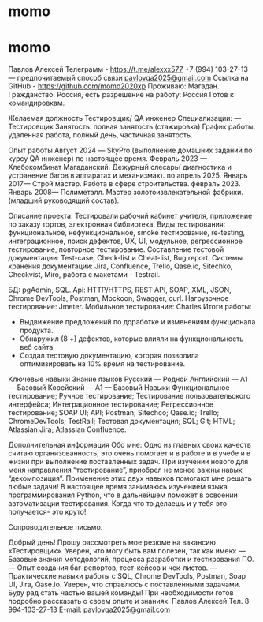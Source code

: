 # momo
# momo




Павлов Алексей
Телеграмм - https://t.me/alexxx577
+7 (994) 103-27-13 — предпочитаемый способ связи
pavlovqa2025@gmail.com
Ссылка на GitHub - https://github.com/momo2020xp
Проживаю: Магадан.
Гражданство: Россия, есть разрешение на работу: Россия
Готов к командировкам.


Желаемая должность 
Тестировщик/ QA инженер
Специализации:
— Тестировщик
Занятость: полная занятость (стажировка)
График работы: удаленная работа, полный день, частичная занятость.

Опыт работы 
Август 2024 —
SkyPro (выполнение домашних заданий по курсу QA инженер)
 по настоящее время.
Февраль 2023 —
Хлебокомбинат Магаданский. Дежурный слесарь( диагностика и устранение багов в аппаратах и механизмах).
по апрель 2025.
Январь 2017—
Строй мастер. Работа в сфере строительства.
февраль 2023.
Январь 2008—
Полиметалл. Мастер золотоизвлекательной фабрики.(младший руководящий состав).


Описание проекта: Тестировали рабочий кабинет учителя, приложение по заказу тортов, электронная библиотека.
Виды тестирования: функциональное, нефункциональное, smoke
тестирование, re-testing, интеграционное, поиск дефектов, UX, UI, модульное,
регрессионное тестирование, повторное тестирование.
Составление тестовой документации: Test-case, Check-list и Cheat-list, Bug
report.
Системы хранения документации: Jira, Confluence, Trello, Qase.io, Sitechko,
Checkvist, Miro, работа с макетами - Testrail.

БД: pgAdmin, SQL.
Api: HTTP/HTTPS, REST API, SOAP, XML, JSON, Chrome DevTools, Postman,
Mockoon, Swagger, curl.
Нагрузочное тестирование: Jmeter. 
Мобильное тестирование: Charles
Итоги работы:
- Выдвижение предложений по доработке и изменениям функционала
продукта.
- Обнаружил (8 +) дефектов, которые влияли на функциональность веб
сайта.
- Создал тестовую документацию, которая позволила оптимизировать на
10% время на тестирование.

Ключевые навыки
Знание языков
Русский — Родной
Английский — А1 — Базовый
Корейский — А1 — Базовый
Навыки
Функциональное тестирование; Ручное тестирование; Тестирование пользовательского
интерфейса; Интеграционное тестирование; Регрессионное тестирование; SOAP UI; API;
Postman; Sitechco; Qase.io; Trello; ChromeDevTools; TestRail;
Тестовая документация; SQL; Git; HTML; Atlassian Jira; Atlassian Confluence.

Дополнительная информация
Обо мне: 
Одно из главных своих качеств считаю организованность, это очень помогает и в работе и в учебе и в жизни при выполнение поставленных задач. При изучении нового для меня направления “тестирование”, приобрел  не менее важны навык “декомпозиция”. Применение этих двух навыков помогают мне решать любые задачи!
В настоящее время занимаюсь изучением языка программирования Python, что в дальнейшем поможет в освоении автоматизации тестирования.
 Когда что то делаешь и у тебя это получается- это круто!




Сопроводительное письмо.

Добрый день!
Прошу рассмотреть мое резюме на вакансию «Тестировщик». Уверен, что могу быть вам полезен, так как имею:
— Базовые знания методологий, процесса разработки и тестирования ПО.
— Опыт создания баг-репортов, тест-кейсов и чек-листов.
— Практические навыки работы с SQL, Chrome DevTools, Postman, Soap UI, Jira, Qase.io.
Уверен, что справлюсь с поставленными задачами. Буду рад стать частью вашей команды!
При необходимости готов подробно рассказать о своем опыте и знаниях.
Павлов Алексей
Тел. 8-994-103-27-13
Е-mail:  pavlovqa2025@gmail.com








